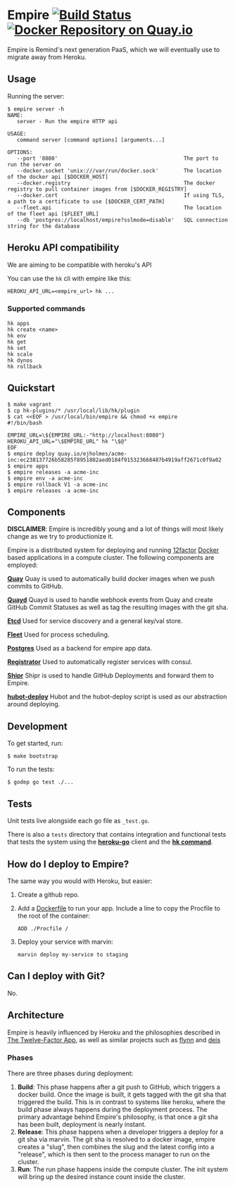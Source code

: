 # Empire [![Build Status](https://magnum.travis-ci.com/remind101/empire.svg?token=Uca1q7og621AjpUDJUEC&branch=master)](https://magnum.travis-ci.com/remind101/empire) [![Docker Repository on Quay.io](https://quay.io/repository/remind/empire/status?token=8ea56dcf-fc6f-405c-a281-1896994ef8c2 "Docker Repository on Quay.io")](https://quay.io/repository/remind/empire)

Empire is Remind's next generation PaaS, which we will eventually use to migrate
away from Heroku.

## Usage

Running the server:

```console
$ empire server -h
NAME:
   server - Run the empire HTTP api

USAGE:
   command server [command options] [arguments...]

OPTIONS:
   --port '8080'                                        The port to run the server on
   --docker.socket 'unix:///var/run/docker.sock'        The location of the docker api [$DOCKER_HOST]
   --docker.registry                                    The docker registry to pull container images from [$DOCKER_REGISTRY]
   --docker.cert                                        If using TLS, a path to a certificate to use [$DOCKER_CERT_PATH]
   --fleet.api                                          The location of the fleet api [$FLEET_URL]
   --db 'postgres://localhost/empire?sslmode=disable'   SQL connection string for the database

```

## Heroku API compatibility

We are aiming to be compatible with heroku's API

You can use the `hk` cli with empire like this:

```console
HEROKU_API_URL=<empire_url> hk ...
```

### Supported commands

```console
hk apps
hk create <name>
hk env
hk get
hk set
hk scale
hk dynos
hk rollback
```

## Quickstart

```console
$ make vagrant
$ cp hk-plugins/* /usr/local/lib/hk/plugin
$ cat <<EOF > /usr/local/bin/empire && chmod +x empire
#!/bin/bash
 
EMPIRE_URL=\${EMPIRE_URL:-"http://localhost:8080"}
HEROKU_API_URL="\$EMPIRE_URL" hk "\$@"
EOF
$ empire deploy quay.io/ejholmes/acme-inc:ec238137726b58285f8951802aed0184f915323668487b4919aff2671c0f9a02
$ empire apps
$ empire releases -a acme-inc
$ empire env -a acme-inc
$ empire rollback V1 -a acme-inc
$ empire releases -a acme-inc
```

## Components

**DISCLAIMER**: Empire is incredibly young and a lot of things will most likely
change as we try to productionize it.

Empire is a distributed system for deploying and running
[12factor][12factor] [Docker][docker] based
applications in a compute cluster. The following components are employed:

**[Quay][quay]** Quay is used to automatically build docker images when we push commits to GitHub.

**[Quayd][quayd]** Quayd is used to handle webhook events from Quay and create GitHub Commit Statuses as well as tag the resulting images with the git sha.

**[Etcd][etcd]** Used for service discovery and a general key/val store.

**[Fleet][fleet]** Used for process scheduling.

**[Postgres][postgres]** Used as a backend for empire app data.

**[Registrator][registrator]** Used to automatically register services with consul.

**[Shipr][shipr]** Shipr is used to handle GitHub Deployments and forward them to Empire.

**[hubot-deploy][hubotdeploy]** Hubot and the hubot-deploy script is used as our abstraction around deploying.

## Development

To get started, run:

```console
$ make bootstrap
```

To run the tests:

```console
$ godep go test ./...
```

## Tests

Unit tests live alongside each go file as `_test.go`.

There is also a `tests` directory that contains
integration and functional tests that tests the system
using the
**[heroku-go](https://github.com/bgentry/heroku-go)**
client and the **[hk
command](https://github.com/heroku/hk)**.

## How do I deploy to Empire?

The same way you would with Heroku, but easier:

1. Create a github repo.
2. Add a [Dockerfile](https://docs.docker.com/reference/builder/) to run your app. Include a line to copy the Procfile to the root of the container:

   ```
   ADD ./Procfile /
   ```

3. Deploy your service with marvin:

   ```
   marvin deploy my-service to staging
   ```

## Can I deploy with Git?

No.

## Architecture

Empire is heavily influenced by Heroku and the philosophies described in [The Twelve-Factor App][12factor], as well as similar projects such as [flynn][flynn] and [deis][deis]

### Phases

There are three phases during deployment:

1. **Build**: This phase happens after a git push to GitHub, which triggers a docker build. Once the image is built, it gets tagged with the git sha that triggered the build. This is in contrast to systems like heroku, where the build phase always happens during the deployment process. The primary advantage behind Empire's philosophy, is that once a git sha has been built, deployment is nearly instant.
2. **Release**: This phase happens when a developer triggers a deploy for a git sha via marvin. The git sha is resolved to a docker image, empire creates a "slug", then combines the slug and the latest config into a "release", which is then sent to the process manager to run on the cluster.
3. **Run**: The run phase happens inside the compute cluster. The init system will bring up the desired instance count inside the cluster.

[legion]: https://github.com/remind101/legion
[quay]: https://quay.io
[quayd]: https://github.com/remind101/quayd
[consul]: https://github.com/hashicorp/consul
[registrator]: https://github.com/progrium/registrator
[shipr]: https://github.com/remidn101/shipr
[hubotdeploy]: https://github.com/remidn101/hubot-deploy
[12factor]: http://12factor.net/
[docker]: https://www.docker.com/
[flynn]: https://flynn.io/
[deis]: http://deis.io/
[fleet]: https://github.com/coreos/fleet
[postgres]: http://www.postgresql.org/
[etcd]: https://github.com/coreos/etcd
